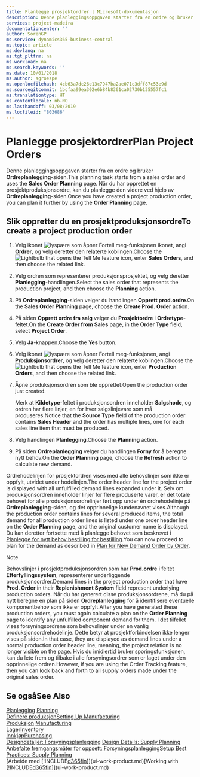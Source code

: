 ```yaml
---
title: Planlegge prosjektordrer | Microsoft-dokumentasjon
description: Denne planleggingsoppgaven starter fra en ordre og bruker **Ordreplanlegging**-siden. Når du har opprettet en prosjektproduksjonsordre, kan du planlegge den videre ved hjelp av **Ordreplanlegging**-siden.
services: project-madeira
documentationcenter: ''
author: SorenGP
ms.service: dynamics365-business-central
ms.topic: article
ms.devlang: na
ms.tgt_pltfrm: na
ms.workload: na
ms.search.keywords: ''
ms.date: 10/01/2018
ms.author: sgroespe
ms.openlocfilehash: 4cb63a7dc26e13c7947ba2ae071c3dff87c53e9d
ms.sourcegitcommit: 1bcfaa99ea302e6b84b8361ca02730b135557fc1
ms.translationtype: HT
ms.contentlocale: nb-NO
ms.lasthandoff: 03/08/2019
ms.locfileid: "803686"
---
```

# <a name="plan-project-orders"></a><span data-ttu-id="40af7-104">Planlegge prosjektordrer</span><span class="sxs-lookup"><span data-stu-id="40af7-104">Plan Project Orders</span></span>
<span data-ttu-id="40af7-105">Denne planleggingsoppgaven starter fra en ordre og bruker **Ordreplanlegging**-siden.</span><span class="sxs-lookup"><span data-stu-id="40af7-105">This planning task starts from a sales order and uses the **Sales Order Planning** page.</span></span> <span data-ttu-id="40af7-106">Når du har opprettet en prosjektproduksjonsordre, kan du planlegge den videre ved hjelp av **Ordreplanlegging**-siden.</span><span class="sxs-lookup"><span data-stu-id="40af7-106">Once you have created a project production order, you can plan it further by using the **Order Planning** page.</span></span>  

## <a name="to-create-a-project-production-order"></a><span data-ttu-id="40af7-107">Slik oppretter du en prosjektproduksjonsordre</span><span class="sxs-lookup"><span data-stu-id="40af7-107">To create a project production order</span></span>  

1.  <span data-ttu-id="40af7-108">Velg ikonet ![lyspære som åpner Fortell meg-funksjonen](media/ui-search/search_small.png "Fortell hva du vil gjøre") ikonet, angi **Ordrer**, og velg deretter den relaterte koblingen.</span><span class="sxs-lookup"><span data-stu-id="40af7-108">Choose the ![Lightbulb that opens the Tell Me feature](media/ui-search/search_small.png "Tell me what you want to do") icon, enter **Sales Orders**, and then choose the related link.</span></span>  
2.  <span data-ttu-id="40af7-109">Velg ordren som representerer produksjonsprosjektet, og velg deretter **Planlegging**-handlingen.</span><span class="sxs-lookup"><span data-stu-id="40af7-109">Select the sales order that represents the production project, and then choose the **Planning** action.</span></span>  
4.  <span data-ttu-id="40af7-110">På **Ordreplanlegging**-siden velger du handlingen **Opprett prod.ordre**.</span><span class="sxs-lookup"><span data-stu-id="40af7-110">On the **Sales Order Planning** page, choose  the **Create Prod. Order** action.</span></span>  
5.  <span data-ttu-id="40af7-111">På siden **Opprett ordre fra salg** velger du **Prosjektordre** i **Ordretype**-feltet.</span><span class="sxs-lookup"><span data-stu-id="40af7-111">On the **Create Order from Sales** page, in the **Order Type** field, select **Project Order**.</span></span>  
6.  <span data-ttu-id="40af7-112">Velg **Ja**-knappen.</span><span class="sxs-lookup"><span data-stu-id="40af7-112">Choose the **Yes** button.</span></span>  
7.  <span data-ttu-id="40af7-113">Velg ikonet ![lyspære som åpner Fortell meg-funksjonen](media/ui-search/search_small.png "Fortell hva du vil gjøre"), angi **Produksjonsordrer**, og velg deretter den relaterte koblingen.</span><span class="sxs-lookup"><span data-stu-id="40af7-113">Choose the ![Lightbulb that opens the Tell Me feature](media/ui-search/search_small.png "Tell me what you want to do") icon, enter **Production Orders**, and then choose the related link.</span></span>
8. <span data-ttu-id="40af7-114">Åpne produksjonsordren som ble opprettet.</span><span class="sxs-lookup"><span data-stu-id="40af7-114">Open the production order just created.</span></span>  

    <span data-ttu-id="40af7-115">Merk at **Kildetype**-feltet i produksjonsordren inneholder **Salgshode**, og ordren har flere linjer, en for hver salgslinjevare som må produseres.</span><span class="sxs-lookup"><span data-stu-id="40af7-115">Notice that the **Source Type** field of the production order contains **Sales Header** and the order has multiple lines, one for each sales line item that must be produced.</span></span>  
9. <span data-ttu-id="40af7-116">Velg handlingen **Planlegging**.</span><span class="sxs-lookup"><span data-stu-id="40af7-116">Choose the **Planning** action.</span></span>
10. <span data-ttu-id="40af7-117">På siden **Ordreplanlegging** velger du handlingen **Forny** for å beregne nytt behov.</span><span class="sxs-lookup"><span data-stu-id="40af7-117">On the **Order Planning** page, choose the **Refresh** action to calculate new demand.</span></span>  

<span data-ttu-id="40af7-118">Ordrehodelinjen for prosjektordren vises med alle behovslinjer som ikke er oppfylt, utvidet under hodelinjen.</span><span class="sxs-lookup"><span data-stu-id="40af7-118">The order header line for the project order is displayed with all unfulfilled demand lines expanded under it.</span></span> <span data-ttu-id="40af7-119">Selv om produksjonsordren inneholder linjer for flere produserte varer, er det totale behovet for alle produksjonsordrelinjer ført opp under én ordrehodelinje på **Ordreplanlegging**-siden, og det opprinnelige kundenavnet vises.</span><span class="sxs-lookup"><span data-stu-id="40af7-119">Although the production order contains lines for several produced items, the total demand for all production order lines is listed under one order header line on the **Order Planning** page, and the original customer name is displayed.</span></span> <span data-ttu-id="40af7-120">Du kan deretter fortsette med å planlegge behovet som beskrevet i [Planlegge for nytt behov bestilling for bestilling](production-how-to-plan-for-new-demand.md).</span><span class="sxs-lookup"><span data-stu-id="40af7-120">You can now proceed to plan for the demand as described in [Plan for New Demand Order by Order](production-how-to-plan-for-new-demand.md).</span></span>  

> [!NOTE]  
>  <span data-ttu-id="40af7-121">Behovslinjer i prosjektproduksjonsordren som har **Prod.ordre** i feltet **Etterfyllingssystem**, representerer underliggende produksjonsordrer.</span><span class="sxs-lookup"><span data-stu-id="40af7-121">Demand lines in the project production order that have **Prod. Order** in their **Replenishment System** field represent underlying production orders.</span></span> <span data-ttu-id="40af7-122">Når du har generert disse produksjonsordrene, må du på nytt beregne en plan på siden **Ordreplanlegging** for å identifisere eventuelle komponentbehov som ikke er oppfylt.</span><span class="sxs-lookup"><span data-stu-id="40af7-122">After you have generated these production orders, you must again calculate a plan on the **Order Planning** page to identify any unfulfilled component demand for them.</span></span> <span data-ttu-id="40af7-123">I det tilfellet vises forsyningsordrene som behovslinjer under en vanlig produksjonsordrehodelinje. Dette betyr at prosjektforbindelsen ikke lenger vises på siden.</span><span class="sxs-lookup"><span data-stu-id="40af7-123">In that case, they are displayed as demand lines under a normal production order header line, meaning, the project relation is no longer visible on the page.</span></span> <span data-ttu-id="40af7-124">Hvis du imidlertid bruker sporingsfunksjonen, kan du lete frem og tilbake i alle forsyningsordrer som er laget under den opprinnelige ordren.</span><span class="sxs-lookup"><span data-stu-id="40af7-124">However, if you are using the Order Tracking feature, then you can look back and forth to all supply orders made under the original sales order.</span></span>  

## <a name="see-also"></a><span data-ttu-id="40af7-125">Se også</span><span class="sxs-lookup"><span data-stu-id="40af7-125">See Also</span></span>
<span data-ttu-id="40af7-126">[Planlegging](production-planning.md) </span><span class="sxs-lookup"><span data-stu-id="40af7-126">[Planning](production-planning.md) </span></span>  
[<span data-ttu-id="40af7-127">Definere produksjon</span><span class="sxs-lookup"><span data-stu-id="40af7-127">Setting Up Manufacturing</span></span>](production-configure-production-processes.md)  
<span data-ttu-id="40af7-128">[Produksjon](production-manage-manufacturing.md)  </span><span class="sxs-lookup"><span data-stu-id="40af7-128">[Manufacturing](production-manage-manufacturing.md)  </span></span>  
[<span data-ttu-id="40af7-129">Lager</span><span class="sxs-lookup"><span data-stu-id="40af7-129">Inventory</span></span>](inventory-manage-inventory.md)  
[<span data-ttu-id="40af7-130">Innkjøp</span><span class="sxs-lookup"><span data-stu-id="40af7-130">Purchasing</span></span>](purchasing-manage-purchasing.md)  
<span data-ttu-id="40af7-131">[Designdetaljer: Forsyningsplanlegging](design-details-supply-planning.md) </span><span class="sxs-lookup"><span data-stu-id="40af7-131">[Design Details: Supply Planning](design-details-supply-planning.md) </span></span>  
[<span data-ttu-id="40af7-132">Anbefalte fremgangsmåter for oppsett: Forsyningsplanlegging</span><span class="sxs-lookup"><span data-stu-id="40af7-132">Setup Best Practices: Supply Planning</span></span>](setup-best-practices-supply-planning.md)  
<span data-ttu-id="40af7-133">[Arbeide med [!INCLUDE[d365fin](includes/d365fin_md.md)]](ui-work-product.md)</span><span class="sxs-lookup"><span data-stu-id="40af7-133">[Working with [!INCLUDE[d365fin](includes/d365fin_md.md)]](ui-work-product.md)</span></span>
